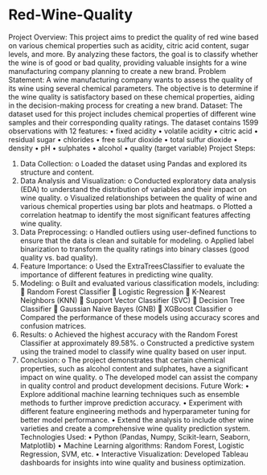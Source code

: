 # Red-Wine-Quality
Project Overview:
This project aims to predict the quality of red wine based on various chemical properties such as acidity, citric acid content, sugar levels, and more. By analyzing these factors, the goal is to classify whether the wine is of good or bad quality, providing valuable insights for a wine manufacturing company planning to create a new brand.
Problem Statement:
A wine manufacturing company wants to assess the quality of its wine using several chemical parameters. The objective is to determine if the wine quality is satisfactory based on these chemical properties, aiding in the decision-making process for creating a new brand.
Dataset:
The dataset used for this project includes chemical properties of different wine samples and their corresponding quality ratings. The dataset contains 1599 observations with 12 features:
• fixed acidity
• volatile acidity
• citric acid
• residual sugar
• chlorides
• free sulfur dioxide
• total sulfur dioxide
• density
• pH
• sulphates
• alcohol
• quality (target variable)
Project Steps:
1. Data Collection:
o Loaded the dataset using Pandas and explored its structure and content.
2. Data Analysis and Visualization:
o Conducted exploratory data analysis (EDA) to understand the distribution of variables and their impact on wine quality.
o Visualized relationships between the quality of wine and various chemical properties using bar plots and heatmaps.
o Plotted a correlation heatmap to identify the most significant features affecting wine quality.
3. Data Preprocessing:
o Handled outliers using user-defined functions to ensure that the data is clean and suitable for modeling.
o Applied label binarization to transform the quality ratings into binary classes (good quality vs. bad quality).
4. Feature Importance:
o Used the ExtraTreesClassifier to evaluate the importance of different features in predicting wine quality.
5. Modeling:
o Built and evaluated various classification models, including:
 Random Forest Classifier
 Logistic Regression
 K-Nearest Neighbors (KNN)
 Support Vector Classifier (SVC)
 Decision Tree Classifier
 Gaussian Naive Bayes (GNB)
 XGBoost Classifier
o Compared the performance of these models using accuracy scores and confusion matrices.
6. Results:
o Achieved the highest accuracy with the Random Forest Classifier at approximately 89.58%.
o Constructed a predictive system using the trained model to classify wine quality based on user input.
7. Conclusion:
o The project demonstrates that certain chemical properties, such as alcohol content and sulphates, have a significant impact on wine quality.
o The developed model can assist the company in quality control and product development decisions.
Future Work:
• Explore additional machine learning techniques such as ensemble methods to further improve prediction accuracy.
• Experiment with different feature engineering methods and hyperparameter tuning for better model performance.
• Extend the analysis to include other wine varieties and create a comprehensive wine quality prediction system.
Technologies Used:
• Python (Pandas, Numpy, Scikit-learn, Seaborn, Matplotlib)
• Machine Learning algorithms: Random Forest, Logistic Regression, SVM, etc.
• Interactive Visualization: Developed Tableau dashboards for insights into wine quality and business optimization.
